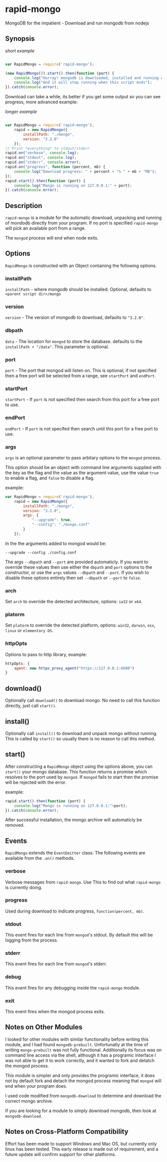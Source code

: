 # rapid-mongo
MongoDB for the impatient - Download and run mongodb from nodejs

## Synopsis

*short example*

```javascript

var RapidMongo = require('rapid-mongo');

(new RapidMongo()).start().then(function (port) {
	console.log("Hurray! mongodb is downloaded, installed and running on port " + port);
	console.log("And it will stop running when this script ends");
}).catch(console.error);

```

Download can take a while, its better if you get some output so you can see
progress, more advanced example:

*longer example*

```javascript

var RapidMongo = require('rapid-mongo'),
	rapid = new RapidMongo({
		installPath: "./mongo",
		version: "3.2.0"
	});
// Print *everything* to stdout/stderr
rapid.on("verbose", console.log);
rapid.on("stdout", console.log);
rapid.on("stderr", console.error);
rapid.on("progress", function (percent, mb) {
	console.log("Download progress: " + percent + "% " + mb + "MB");
});
rapid.start().then(function (port) {
	console.log("Mongo is running on 127.0.0.1:" + port);
}).catch(console.error);

```

## Description

`rapid-mongo` is a module for the automatic download, unpacking and running of
mondodb directly from your program.  If no port is specified `rapid-mongo` will
pick an available port from a range.

The `mongod` process will end when node exits.

## Options

`RapidMongo` is constructed with an Object containing the following options.

### installPath

`installPath` - where mongodb should be installed.  Optional, defaults to
`<parent script dir>/mongo`

### version

`version` - The version of mongodb to download, defaults to `"3.2.0"`.

### dbpath

`data` - The location for `mongod` to store the database.  defaults to the
`installPath + "/data"`.  This parameter is optional.

### port

`port` - The port that mongod will listen on.  This is optional, if not
specified then a free port will be selected from a range, see `startPort` and
`endPort`.

### startPort

`startPort` - If `port` is not specified then search from this port for a free
port to use.

### endPort

`endPort` - If `port` is not specifed then search until this port for a free
port to use.

### args

`args` is an optional parameter to pass arbitary options to the `mongod`
process.

This option should be an object with command line arguments supplied with the
key as the flag and the value as the argument value, use the value `true` to
enable a flag, and `false` to disable a flag.

example:

```javascript
var RapidMongo = require('rapid-mongo'),
	rapid = new RapidMongo({
		installPath: "./mongo",
		version: "3.2.0",
		args: {
			"--upgrade": true,
			"--config": "./mongo.conf"
		}
	});
```

In the the arguments added to mongod would be:

`--upgrade --config ./config.conf`

The args `--dbpath` and `--port` are provided automaticly.  If you want to
override these values then use either the `dbpath` and `port` options to the
constructor, or use the `args` values `--dbpath` and `--port`.  If you wish to
disable these options entirely then set `--dbpath` or `--port` to `false`.

### arch

Set `arch` to override the detected architecture, options: `ia32` or `x64`.

### platorm

Set `platorm` to override the detected platform, options: `win32`, `darwin`,
`osx`, `linux` or `elementary OS`.

### httpOpts

Options to pass to http library, example:

```javascript
httpOpts: {
	agent: new https_proxy_agent("https://127.0.0.1:8080")
}
```

## download()

Optionally call `download()` to download mongo.  No need to call this function
directly, just call `start()`.

## install()

Optionally call `install()` to download and unpack mongo without running.  This
is called by `start()` so usually there is no reason to call this method.

## start()

After constructing a `RapidMongo` object using the options above, you can
`start()` your mongo database.  This function returns a promise which resolves
to the port used by `mongod`.  If `mongod` fails to start then the promise will
be rejected with the error.

example:

```javascript
rapid.start().then(function (port) {
	console.log("Mongo is running on 127.0.0.1:"+port);
}).catch(console.error);
```

After successful installation, the mongo archive will automaticly be removed.

## Events

`RapidMongo` extends the `EventEmitter` class.  The following events are
available from the `.on()` methods.

### verbose

Verbose messages from `rapid-mongo`.  Use This to find out what `rapid-mongo`
is currently doing.

### progress

Used during download to indicate progress, `function(percent, mb)`.

### stdout

This event fires for each line from `mongod`'s stdout.  By default this will
be logging from the process.

### stderr

This event fires for each line from `mongod`'s stderr.

### debug

This event fires for any debugging inside the `rapid-mongo` module.

### exit

This event fires when the mongod process exits.

## Notes on Other Modules

I looked for other modules with similar functionality before writing this
module, and I had found `mongodb-prebuilt`.  Unfortunatly at the time of writing
`mongo-prebuilt` was not fully functional.  Additionally its focus was on
command line access via the shell, although it has a programic interface
I was not able to get it to work correctly, and it wanted to fork and detatch
the mongod process.

This module is simpler and only provides the programic interface, it does not
by default fork and detach the mongod process meaning that `mongod` will end
when your program does.

I used code modified from `mongodb-download` to determine and download the
correct mongo archive.

If you are looking for a module to simply download mongodb, then look at
`mongodb-download`.

## Notes on Cross-Platform Compatibility

Effort has been made to support Windows and Mac OS, but currently only linux
has been tested.  This early release is made out of requirement, and a future
update will confirm support for other platforms.
